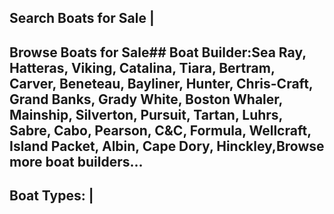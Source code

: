 ## Search Boats for Sale |
## Browse Boats for Sale## Boat Builder:Sea Ray, Hatteras, Viking, Catalina, Tiara, Bertram, Carver, Beneteau, Bayliner, Hunter, Chris-Craft, Grand Banks, Grady White, Boston Whaler, Mainship, Silverton, Pursuit, Tartan, Luhrs, Sabre, Cabo, Pearson, C&C, Formula, Wellcraft, Island Packet, Albin, Cape Dory, Hinckley,Browse more boat builders...
## Boat Types: |